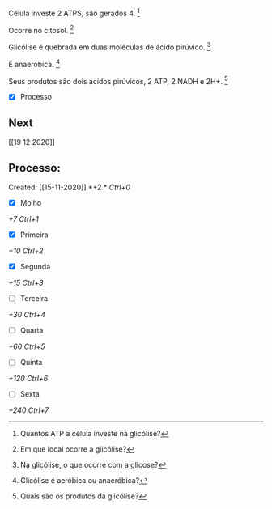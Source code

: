 Célula investe 2 ATPS, são gerados 4. [^1]

[^1]: Quantos ATP a célula investe na glicólise?

Ocorre no citosol. [^2]

[^2]: Em que local ocorre a glicólise?

Glicólise é quebrada em duas moléculas de ácido pirúvico. [^3]

[^3]: Na glicólise, o que ocorre com a glicose?

É anaeróbica. [^4]

[^4]: Glicólise é aeróbica ou anaeróbica?

Seus produtos são dois ácidos pirúvicos, 2 ATP, 2 NADH e 2H+. [^5]

[^5]: Quais são os produtos da glicólise?


- [x] Processo 


## Next
[[19 12 2020]]
## Processo:
Created: [[15-11-2020]]
*+2 *  *Ctrl+0*
- [x] Molho  

*+7*  *Ctrl+1*

- [x] Primeira 

*+10*  *Ctrl+2*

- [x] Segunda

*+15*  *Ctrl+3*

- [ ] Terceira 

*+30*  *Ctrl+4*

- [ ] Quarta 

*+60*  *Ctrl+5*

- [ ] Quinta 

*+120*  *Ctrl+6*

- [ ] Sexta 

*+240*  *Ctrl+7*